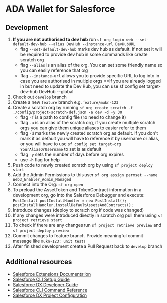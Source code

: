 # ADA Wallet for Salesforce

## Development

1. **If you are not authorised to dev hub** run `sf org login web --set-default-dev-hub --alias DevHub --instance-url DevHubURL`
    - flag `--set-default-dev-hub` marks dev hub as default. If not set it will be required to provide dev hub in some commands like create scratch org
    - flag `--alias` is an alias of the org. You can set some friendly name so you can easily reference that org
    - flag `--instance-url` allows you to provide specific URL to log into in case you are authorised in multiple orgs
      \*\*If you are already logged in but need to update the Dev Hub, you can use sf config set target-dev-hub DevHub --global
1. Check out `develop` branch
1. Create a new `feature` branch e.g. `feature/mukn-123`
1. Create a scratch org by running `sf org create scratch -f ./config/project-scratch-def.json -a dev -d -y 30`
    - flag `-f` is a path to config file (no need to change it)
    - flag `-a` is an alias of the scratch org, if you create multiple scratch orgs you can give them unique aliases to easier refer to them
    - flag `-d` marks the newly created scratch org as default. If you don't mark it as default you will have to reference it by username or alias, or you will have to use `sf config set target-org YourAliasOrUsername` to set is as default
    - flag `-y` sets the number of days before org expires
    - use `-h` flag for help
1. Push code to newly created scratch org by using `sf project deploy start`
1. Add the Admin Permissions to this user `sf org assign permset --name Web3_Enabler_Admin_Managed`
1. Connect into the Org: `sf org open`
1. To preload the AssetToken and TokenContract information in a development org, go into the Salesforce Debugger and execute: `PostInstall postInstallHandler = new PostInstall(); postInstallHandler.installDefaultAssetsAndContracts();`
1. Introduce changes (deploy to scratch org if code was changed)
1. If any changes were introduced directly in scratch org pull them using `sf project retrieve start`
1. To check if there are any changes run `sf project retrieve preview` and `sf project deploy preview`
1. Commit changes to feature branch. Provide meaningful commit message like `mukn-123: unit tests`
1. After finished development create a Pull Request back to `develop` branch

## Additional resources

-   [Salesforce Extensions Documentation](https://developer.salesforce.com/tools/vscode/)
-   [Salesforce CLI Setup Guide](https://developer.salesforce.com/docs/atlas.en-us.sfdx_setup.meta/sfdx_setup/sfdx_setup_intro.htm)
-   [Salesforce DX Developer Guide](https://developer.salesforce.com/docs/atlas.en-us.sfdx_dev.meta/sfdx_dev/sfdx_dev_intro.htm)
-   [Salesforce CLI Command Reference](https://developer.salesforce.com/docs/atlas.en-us.sfdx_cli_reference.meta/sfdx_cli_reference/cli_reference.htm)
-   [Salesforce DX Project Configuration](https://developer.salesforce.com/docs/atlas.en-us.sfdx_dev.meta/sfdx_dev/sfdx_dev_ws_config.htm)
